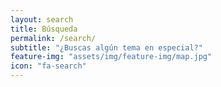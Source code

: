 ```yaml
---
layout: search
title: Búsqueda
permalink: /search/
subtitle: "¿Buscas algún tema en especial?"
feature-img: "assets/img/feature-img/map.jpg"
icon: "fa-search"
---
```

